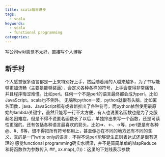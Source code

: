 ```yaml
---
title: scala每日进步
tags:
  - scala
keywords:
  - scala
  - functional programming
categories:
---
```

写公司wiki感觉不太好，直接写个人博客
<!--more-->
## 新手村
个人感觉很多语言都是一上来特别好上手，然后随着用的人越来越多，为了书写能够更加流畅（主要是能够装逼），会定义各种各样的符号，上手会变得非常痛苦，并且程序晦涩难懂。比如perl。任何一个不是perl的语言最终都会成为perl。比如JavaScript。scala也不例外。
无脑吹python一波，python就很有头脑。比如匿名函数，java、JavaScript都有或者新推出了各种符号，而python依然使用最原始的lambda关键字，虽然只能写一行不太方便，有人也说匿名函数也是为了克服起名困难症，但是不得不说匿名函数长了以后，单独拎出来写一个函数，还是可读性更强的。还有包括各种语言最喜欢的箭头，比如=>、<-、->等，perl更是有各种@、#、$等，恨不得把所有符号都用上，甚至像@在不同的地方还有不同的含义，真的是一门write only的语言，不得不说perl能够诞生正则表达式还是很有道理的
感觉functional programming确实水很深，并不是简简单单的MapReduce和将函数作为参数传入
##_
xx.map(_(1))：这里的下划线表示参数

